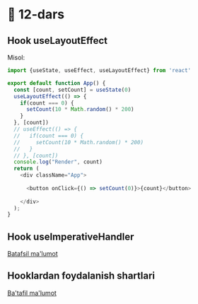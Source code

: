 # 📔 12-dars

## Hook useLayoutEffect
Misol:
```js
import {useState, useEffect, useLayoutEffect} from 'react'

export default function App() {
  const [count, setCount] = useState(0)
  useLayoutEffect(() => {
    if(count === 0) {
      setCount(10 * Math.random() * 200)
    }
  }, [count])
  // useEffect(() => {
  //   if(count === 0) {
  //     setCount(10 * Math.random() * 200)
  //   }
  // }, [count])
  console.log("Render", count)
  return (
    <div className="App">
      
      <button onClick={() => setCount(0)}>{count}</button>
      
    </div>
  );
}
```
## Hook useImperativeHandler
<a href="https://react.dev/reference/react/useImperativeHandle">Batafsil ma'lumot</a>

## Hooklardan foydalanish shartlari
<a href="https://legacy.reactjs.org/docs/hooks-rules.html">Ba'tafil ma'lumot</a>


